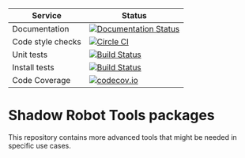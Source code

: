 |     Service       |  Status  |
| ----------------- | -------- |
| Documentation     | [![Documentation Status](https://readthedocs.org/projects/shadow-robot-tools/badge/?version=latest)](https://readthedocs.org/projects/shadow-robot-tools/?badge=latest) |
| Code style checks | [![Circle CI](https://circleci.com/gh/shadow-robot/sr_tools.svg?style=shield)](https://circleci.com/gh/shadow-robot/sr_tools) |
| Unit tests        | [![Build Status](https://img.shields.io/shippable/55dee4e31895ca4474102f2e.svg)](https://app.shippable.com/projects/55dee4e31895ca4474102f2e) |
| Install tests     | [![Build Status](https://semaphoreci.com/api/v1/projects/0b64060f-75ba-4854-ada7-5e44ae4d22cc/524002/shields_badge.svg)](https://semaphoreci.com/shadow-robot/sr_tools) |
| Code Coverage     | [![codecov.io](https://img.shields.io/codecov/c/github/shadow-robot/sr_tools/indigo-devel.svg)](http://codecov.io/github/shadow-robot/sr_tools?branch=indigo-devel) |

# Shadow Robot Tools packages
This repository contains more advanced tools that might be needed in specific use cases.
